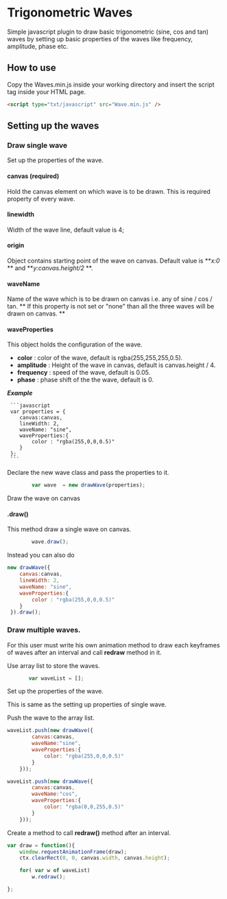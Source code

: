 # Trigonometric  Waves
Simple javascript plugin to draw basic trigonometric (sine, cos and tan) waves by setting up basic properties of the waves like frequency, amplitude, phase etc.

## How to use
Copy the Waves.min.js inside your working directory and insert the script tag inside your HTML page.

 ```html
 <script type="txt/javascript" src="Wave.min.js" />
 ```

## Setting up the waves 

### Draw single wave

Set up the properties of the wave.

#### canvas (required)
Hold the canvas element on which wave is to be drawn. This is required property of every wave.

#### linewidth 
Width of the wave line, default value is 4;

#### origin
Object contains starting point of the wave on canvas. Default value is **_x:0_ ** and **_y:canvas.height/2_ **.

#### waveName
Name of the wave which is to be drawn on canvas i.e. any of  sine / cos / tan. ** If this property is not set or "none" than all the three waves will be drawn on canvas. **   

#### waveProperties
This object holds the configuration of the wave.
 - **color** : color of the wave, default is  rgba(255,255,255,0.5).
 - **amplitude** : Height of the wave in canvas, default is canvas.height / 4.
 - **frequency** : speed of the wave, default is 0.05.
 - **phase** : phase shift of the the wave, default is 0.
 
 ***Example***
 
     ```javascript
     var properties = {
        canvas:canvas,
        lineWidth: 2,
        waveName: "sine",
        waveProperties:{
            color : "rgba(255,0,0,0.5)"    
        }     
     };
     ```
    
    
Declare the new wave class and pass the properties to it.
    
```javascript
        var wave  = new drawWave(properties);
```
    
Draw the wave on canvas    
    
#### .draw()
This method draw a single wave on canvas.

 ```javascript
         wave.draw();
 ```

Instead you can also do
    
 ```javascript
 new drawWave({
     canvas:canvas,
     lineWidth: 2,
     waveName: "sine",
     waveProperties:{
         color : "rgba(255,0,0,0.5)"    
     }     
  }).draw();
  ```

### Draw multiple waves.
For this user must write his own animation method to draw each keyframes of waves after an interval and call **redraw** method in it.

Use array list to store the waves.
    
 ```javascript
        var waveList = [];
 ```

Set up the properties of the wave.

This is same as the setting up properties of single wave.

Push the wave to the array list.

 ```javascript
 waveList.push(new drawWave({
         canvas:canvas,
         waveName:"sine",
         waveProperties:{
             color: "rgba(255,0,0,0.5)"
         }    
     }));

 waveList.push(new drawWave({ 
         canvas:canvas,
         waveName:"cos",
         waveProperties:{  
             color: "rgba(0,0,255,0.5)"
         }    
     }));
 ```
    
Create a method to call **redraw()** method after an interval.

 ```javascript
 var draw = function(){
     window.requestAnimationFrame(draw);
     ctx.clearRect(0, 0, canvas.width, canvas.height);

     for( var w of waveList)
         w.redraw();

 };
 ```

